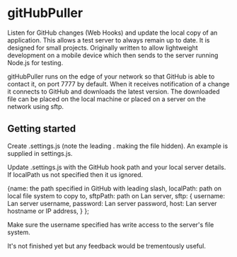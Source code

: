 # gitHubPuller
Listen for GitHub changes (Web Hooks) and update the local copy of an application.  This allows a test server to always remain up to date. It is designed for small projects. Originally written to allow lightweight development on a mobile device which then sends to the server running Node.js for testing.

gitHubPuller runs on the edge of your network so that GitHub is able to contact it, on port 7777 by default. When it receives notification of a change it connects to GitHub and downloads the latest version. The downloaded file can be placed on the local machine or placed on a server on the network using sftp.

## Getting started
Create .settings.js (note the leading . making the file hidden). An example is supplied in settings.js.

Update .settings.js with the GitHub hook path and your local server details.
If localPath us not specified then it us ignored.

{name: the path specified in GitHub with leading slash,
    localPath: path on local file system to copy to,
    sftpPath: path on Lan server,
    sftp: {
        username: Lan server username,
        password: Lan server password,
        host: Lan server hostname or IP address,
        }
    };

Make sure the username specified has write access to the server's file system.

It's not finished yet but any feedback would be trementously useful.